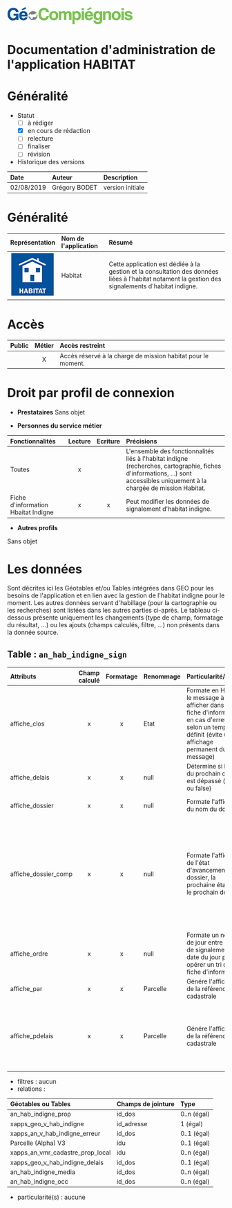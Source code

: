 ![picto](img/Logo_web-GeoCompiegnois.png)

# Documentation d'administration de l'application HABITAT #

# Généralité

* Statut
  - [ ] à rédiger
  - [x] en cours de rédaction
  - [ ] relecture
  - [ ] finaliser
  - [ ] révision

* Historique des versions

|Date | Auteur | Description
|:---|:---|:---|
|02/08/2019|Grégory BODET|version initiale|

# Généralité

|Représentation| Nom de l'application |Résumé|
|:---|:---|:---|
|![picto](/doc/img/habitat_bleu.png)|Habitat|Cette application est dédiée à la gestion et la consultation des données liées à l'habitat notament la gestion des signalements d'habitat indigne.|

# Accès

|Public|Métier|Accès restreint|
|:-:|:-:|:---|
||X|Accès réservé à la charge de mission habitat pour le moment.|

# Droit par profil de connexion

* **Prestataires**
Sans objet

* **Personnes du service métier**

|Fonctionnalités|Lecture|Ecriture|Précisions|
|:---|:-:|:-:|:---|
|Toutes|x||L'ensemble des fonctionnalités liés à l'habitat indigne (recherches, cartographie, fiches d'informations, ...) sont accessibles uniquement à la chargée de mission Habitat.|
|Fiche d'information Hbaitat Indigne|x|x|Peut modifier les données de signalement d'habitat indigne.|


* **Autres profils**

Sans objet

# Les données

Sont décrites ici les Géotables et/ou Tables intégrées dans GEO pour les besoins de l'application et en lien avec la gestion de l'habitat indigne pour le moment. Les autres données servant d'habillage (pour la cartographie ou les recherches) sont listées dans les autres parties ci-après. Le tableau ci-dessous présente uniquement les changements (type de champ, formatage du résultat, ...) ou les ajouts (champs calculés, filtre, ...) non présents dans la donnée source. 

## Table : `an_hab_indigne_sign`

|Attributs| Champ calculé | Formatage |Renommage|Particularité/Usage|Utilisation|Exemple|
|:---|:-:|:-:|:---|:---|:---|:---|
|affiche_clos    |x|x|Etat|Formate en HTML le message à afficher dans la fiche d'information en cas d'erreur selon un temps définit (évite un affichage permanent du message)|Signalement d'habitat indigne à l'adresse|`CASE WHEN {cloture} = FALSE THEN '<acronym title="Dossier en cours">' '<img src="http://geo.compiegnois.fr/documents/metiers/hab/geo_dossier_ouvert.png" width=21 height=30>' '</acronym>' ELSE '<acronym title="Dossier clos">' '<img src="http://geo.compiegnois.fr/documents/metiers/hab/geo_dossier_clos.png" width=21 height=30>' '</acronym>'END`|
|affiche_delais     |x|x|null|Détermine si la date du prochain délais est dépassé (true ou false)|Filtre: Dossier horsdélais|`{d_pdelais} < now()`|
|affiche_dossier  |x|x|null|Formate l'affichage du nom du dossier|Dans les recherches pour gérer l'affichage du résultat|`Dossier : {nm_doc}`|
|affiche_dossier_comp  |x|x|null|Formate l'affichage de l'état d'avancement du dossier, la prochaine étape et le prochain délais|Dans les recherches pour gérer l'affichage du résultat|`'Avancement du dossier : '  CASE WHEN {e_dos} = '0' THEN 'Signalement' WHEN {e_dos} = '1' THEN 'Visite'WHEN {e_dos} = '2' THEN 'Rapport de visite' WHEN {e_dos} = '3' THEN 'Courrier initiale' WHEN {e_dos} = '4' THEN 'Réponse du propriétaire' WHEN {e_dos} = '5' THEN 'Relance ou accusé réception' WHEN {e_dos} = '6' THEN 'Arrêté de mise en demeure' WHEN {e_dos} = '7' THEN 'Annonce de fin de travaux' WHEN {e_dos} = '8' THEN 'Visite de fin de travaux' WHEN {e_dos} = '9' THEN 'Dossier à cloturer' END  '<br>Prochaine étape : '  CASE WHEN {ep_dos} = '0' THEN 'Signalement' WHEN {ep_dos} = '1' THEN 'Visite' WHEN {ep_dos} = '2' THEN 'Rapport de visite' WHEN {ep_dos} = '3' THEN 'Courrier initiale' WHEN {ep_dos} = '4' THEN 'Réponse du propriétaire' WHEN {ep_dos} = '5' THEN 'Relance ou accusé réception' WHEN {ep_dos} = '6' THEN 'Arrêté de mise en demeure' WHEN {ep_dos} = '7' THEN 'Annonce de fin de travaux' WHEN {ep_dos} = '8' THEN 'Visite de fin de travaux' WHEN {ep_dos} = '9' THEN 'Dossier à cloturer' END  '<br>Prochain délais : ' {affiche_pdelais}`|
|affiche_ordre|x|x|null|Formate un nombre de jour entre la date de signalement et la date du jour pour opérer un tri dans la fiche d'information||`to_char(now() - {d_signal}::timestamp without time zone,'DD')::integer`|
|affiche_par |x|x|Parcelle|Génére l'affichage de la référence cadastrale|Fiche de signalement d'habitat indigne|`{secpar} {numpar}`|
|affiche_pdelais  |x|x|Parcelle|Génére l'affichage de la référence cadastrale|Signalement d'habitat indigne à l'adresse et Champ calculé: affiche_dossier_comp|`CASE WHEN {d_pdelais} < now() THEN '<table border=0><tr><td bgcolor="#FF0000"><b><font color="#FFFFFF">' to_char({d_pdelais},'DD-MM-YYYY') '</font></b></td></tr></table>' ELSE '<table border=0><tr><td bgcolor="#008000"><b><font color="#000000">' to_char({d_pdelais},'DD-MM-YYYY') '</font></b></td></tr></table>' END|


   * filtres : aucun
   * relations :
   
   |Géotables ou Tables| Champs de jointure | Type |
  |:---|:---|:---|
  | an_hab_indigne_prop |id_dos| 0..n (égal) |
  | xapps_geo_v_hab_indigne |id_adresse| 1 (égal) |
  | xapps_an_v_hab_indigne_erreur |id_dos| 0..1 (égal) |
  | Parcelle (Alpha) V3 |idu| 0..1 (égal) |
  | xapps_an_vmr_cadastre_prop_local |idu| 0..n (égal) |
  | xapps_geo_v_hab_indigne_delais |id_dos| 0..1 (égal) |
  | an_hab_indigne_media |id_dos| 0..n (égal) |
  | an_hab_indigne_occ |id_dos| 0..n (égal) |
   
   * particularité(s) : aucune

